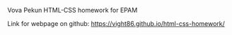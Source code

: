 Vova Pekun HTML-CSS homework for EPAM

Link for webpage on github: 
https://vight86.github.io/html-css-homework/
